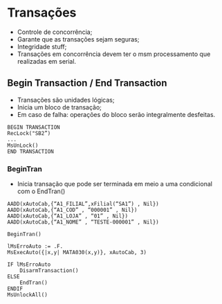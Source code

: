 # Transações
- Controle de concorrência;
- Garante que as transações sejam seguras;
- Integridade stuff;
- Transações em concorrência devem ter o msm processamento que realizadas em serial.

## Begin Transaction / End Transaction
- Transações são unidades lógicas;
- Inicia um bloco de transação;
- Em caso de falha: operações do bloco serão integralmente desfeitas.
```
BEGIN TRANSACTION 
RecLock("SB2”) 
... 
MsUnLock()
END TRANSACTION
```

### BeginTran
- Inicia transação que pode ser terminada em meio a uma condicional com o EndTran()

```
AADD(xAutoCab,{“A1_FILIAL”,xFilial(“SA1”) , Nil})
AADD(xAutoCab,{“A1_COD” , “000001” , Nil})
AADD(xAutoCab,{“A1_LOJA” , “01” , Nil})
AADD(xAutoCab,{“A1_NOME” , “TESTE-000001” , Nil}) 

BeginTran() 

lMsErroAuto := .F. 
MsExecAuto({|x,y| MATA030(x,y)}, xAutoCab, 3) 

IF lMsErroAuto 
    DisarmTransaction() 
ELSE 
    EndTran() 
ENDIF
MsUnlockAll()
```